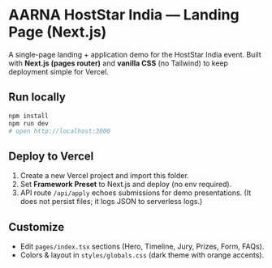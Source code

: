 
# AARNA HostStar India — Landing Page (Next.js)

A single-page landing + application demo for the HostStar India event.
Built with **Next.js (pages router)** and **vanilla CSS** (no Tailwind) to keep
deployment simple for Vercel.

## Run locally

```bash
npm install
npm run dev
# open http://localhost:3000
```

## Deploy to Vercel
1. Create a new Vercel project and import this folder.
2. Set **Framework Preset** to Next.js and deploy (no env required).
3. API route `/api/apply` echoes submissions for demo presentations.
   (It does not persist files; it logs JSON to serverless logs.)

## Customize
- Edit `pages/index.tsx` sections (Hero, Timeline, Jury, Prizes, Form, FAQs).
- Colors & layout in `styles/globals.css` (dark theme with orange accents).
